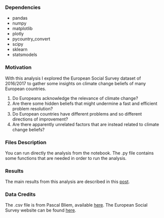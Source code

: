 ### Dependencies
- pandas
- numpy
- matplotlib
- plotly
- pycountry_convert
- scipy
- sklearn
- statsmodels

### Motivation
With this analysis I explored the European Social Survey dataset of 2016/2017 to gather some insights on climate change beliefs of many European countries.
1. Do Europeans acknowledge the relevance of climate change?
2. Are there some hidden beliefs that might undermine a fast and efficient problem resolution?
3. Do European countries have different problems and so different directions of improvement?
4. Are there apparently unrelated factors that are instead related to climate change beliefs?

### Files Description
You can run directly the analysis from the notebook. The .py file contains some functions that are needed in order to run the analysis.

### Results
The main results from this analysis are described in this [post](https://medium.com/@francescoromandini/what-do-europeans-think-about-climate-change-ebd8aadee9b8).

### Data Credits
The .csv file is from Pascal Bliem, available [here](https://www.kaggle.com/datasets/pascalbliem/european-social-survey-ess-8-ed21-201617/code).
The European Social Survey website can be found [here](https://www.europeansocialsurvey.org/).
